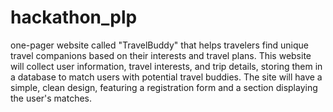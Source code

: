 # hackathon_plp
one-pager website called "TravelBuddy" that helps travelers find unique travel companions based on their interests and travel plans. This website will collect user information, travel interests, and trip details, storing them in a database to match users with potential travel buddies. The site will have a simple, clean design, featuring a registration form and a section displaying the user's matches.
